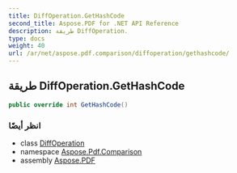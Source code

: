 ```yaml
---
title: DiffOperation.GetHashCode
second_title: Aspose.PDF for .NET API Reference
description: طريقة DiffOperation.
type: docs
weight: 40
url: /ar/net/aspose.pdf.comparison/diffoperation/gethashcode/
---
```

## طريقة DiffOperation.GetHashCode

```csharp
public override int GetHashCode()
```

### انظر أيضًا

* class [DiffOperation](../)
* namespace [Aspose.Pdf.Comparison](../../../aspose.pdf.comparison/)
* assembly [Aspose.PDF](../../../)